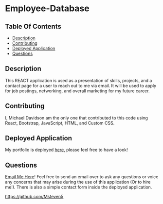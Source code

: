 # Employee-Database

## Table Of Contents

- [Description](#Description)
- [Contributing](#Contributing)
- [Deployed Application](#Deployed-Application)
- [Questions](#Questions)

## Description

This REACT application is used as a presentation of skills, projects, and a contact page for a user to reach out to me via email. It will be used to apply for job postings, networking, and overall marketing for my future career.

## Contributing

I, Michael Davidson am the only one that contributed to this code using React, Bootstrap, JavaScript, HTML, and Custom CSS.

## Deployed Application

My portfolio is deployed [here](https://michaeldavidsonportfolio.netlify.app/#home), please feel free to have a look!

## Questions

[Email Me Here](Michaeldavidsonthedeveloper@gmail.com)! Feel free to send an email over to ask any questions or voice any concerns that may arise during the use of this application (Or to hire me!). There is also a simple contact form inside the deployed application.

https://github.com/Msteven5
